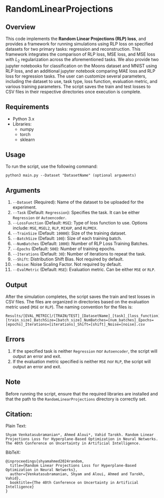 # RandomLinearProjections

## Overview

This code implements the **Random Linear Projections (RLP) loss**, and provides a framework for running simulations using RLP loss on specified datasets for two primary tasks: regression and reconstruction. This framework integrates the comparison of RLP loss, MSE loss, and MSE loss with $L_2$ regularization across the aforementioned tasks. We also provide two jupyter notebooks for classification on the Moons dataset and MNIST using RLP loss, and an additional jupyter notebook comparing MAE loss and RLP loss for regression tasks. The user can customize several parameters, including the dataset to use, task type, loss function, evaluation metric, and various training parameters. The script saves the train and test losses to CSV files in their respective directories once execution is complete.

## Requirements

- Python 3.x
- Libraries:
  - numpy
  - torch
  - sklearn


## Usage

To run the script, use the following command:

```
python3 main.py --Dataset "DatasetName" (optional arguments)
```

## Arguments

1. `--Dataset` (Required): Name of the dataset to be uploaded for the experiment.
2. `--Task` (Default: `Regression`): Specifies the task. It can be either `Regression` or `Autoencoder`.
3. `--LossFunction` (Default: `MSE`): Type of loss function to use. Options include: `MSE`, `MSEL2`, `RLP`, `MIXUP`, and `RLPMIX`.
4. `--TrainSize` (Default: `10000`): Size of the training dataset.
5. `--BatchSize` (Default: `100`): Size of each training batch.
6. `--NumBatches` (Default: `1000`): Number of RLP Loss Training Batches.
7. `--Epochs` (Default: `500`): Number of training epochs.
8. `--Iterations` (Default: `30`): Number of iterations to repeat the task.
9. `--Shift`: Distribution Shift Bias. Not required by default.
10. `--Noise`: Noise Scaling Factor. Not required by default.
11. `--EvalMetric` (Default: `MSE`): Evaluation metric. Can be either `MSE` or `RLP`.

## Output

After the simulation completes, the script saves the train and test losses in CSV files. The files are organized in directories based on the evaluation metric used (`MSE` or `RLP`). The naming convention for the files is:

```
Results/[EVAL_METRIC]/[TRAIN/TEST]_[DatasetName]_[task]_[loss_function]_TrainSize=[train_size]_BatchSize=[batch_size]_NumBatches=[num_batches]_Epochs=[epochs]_Iterations=[iterations]_Shift=[shift]_Noise=[noise].csv
```

## Errors

1. If the specified task is neither `Regression` nor `Autoencoder`, the script will output an error and exit.
2. If the evaluation metric specified is neither `MSE` nor `RLP`, the script will output an error and exit.

## Note

Before running the script, ensure that the required libraries are installed and that the path to the `RandomLinearProjections` directory is correctly set.

## Citation: 

Plain Text:
```
Shyam Venkatasubramanian*, Ahmed Aloui*, Vahid Tarokh. Random Linear Projections Loss for Hyperplane-Based Optimization in Neural Networks. The 40th Conference on Uncertainty in Artificial Intelligence.
```
BibTeX:
```
@inproceedings{shyamahmed2024random,
  title={Random Linear Projections Loss for Hyperplane-Based Optimization in Neural Networks},
  author={Venkatasubramanian, Shyam and Aloui, Ahmed and Tarokh, Vahid},
  booktitle={The 40th Conference on Uncertainty in Artificial Intelligence}
}
```
